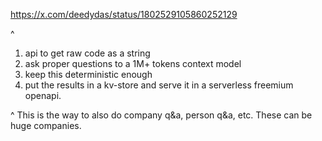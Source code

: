 https://x.com/deedydas/status/1802529105860252129

^

1. api to get raw code as a string
2. ask proper questions to a 1M+ tokens context model
3. keep this deterministic enough
4. put the results in a kv-store and serve it in a serverless freemium openapi.

^ This is the way to also do company q&a, person q&a, etc. These can be huge companies.
